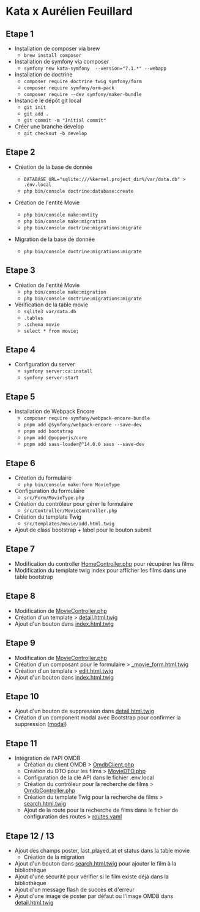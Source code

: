 # Kata x Aurélien Feuillard

## Etape 1

* Installation de composer via brew
  * `brew install composer`
* Installation de symfony via composer
  * `symfony new kata-symfony  --version="7.1.*" --webapp`
* Installation de doctrine
  * `composer require doctrine twig symfony/form`
  * `composer require symfony/orm-pack`
  * `composer require --dev symfony/maker-bundle`
* Instancie le dépôt git local
  * `git init`
  * `git add .`
  * `git commit -m "Initial commit"`
* Créer une branche develop
  * `git checkout -b develop`
  
## Etape 2

* Création de la base de donnée
  * `DATABASE_URL="sqlite:///%kernel.project_dir%/var/data.db" > .env.local`
  * `php bin/console doctrine:database:create`

* Création de l'entité Movie
  * `php bin/console make:entity`
  * `php bin/console make:migration`
  * `php bin/console doctrine:migrations:migrate`

* Migration de la base de donnée
  * `php bin/console doctrine:migrations:migrate`

## Etape 3

* Création de l'entité Movie
  * `php bin/console make:migration`
  * `php bin/console doctrine:migrations:migrate`
* Vérification de la table movie
  * `sqlite3 var/data.db`
  * `.tables`
  * `.schema movie`
  * `select * from movie;`

## Etape 4

* Configuration du server
  * `symfony server:ca:install`
  * `symfony server:start`

## Etape 5

* Installation de Webpack Encore
  * `composer require symfony/webpack-encore-bundle`
  * `pnpm add @symfony/webpack-encore --save-dev`
  * `pnpm add bootstrap`
  * `pnpm add @popperjs/core`
  * `pnpm add sass-loader@^14.0.0 sass --save-dev`

## Etape 6

* Création du formulaire
  * `php bin/console make:form MovieType`
* Configuration du formulaire
  * `src/Form/MovieType.php`
* Création du contrôleur pour gérer le formulaire
  * `src/Controller/MovieController.php`
* Création du template Twig
  * `src/templates/movie/add.html.twig`
* Ajout de class bootstrap + label pour le bouton submit

## Etape 7

* Modification du controller [HomeController.php](src/Controller/HomeController.php) pour récupérer les films
* Modification du template twig index pour afficher les films dans une table bootstrap

## Etape 8

* Modification de [MovieController.php](src/Controller/MovieController.php)
* Création d'un template > [detail.html.twig](templates/movie/detail.html.twig)
* Ajout d'un bouton dans [index.html.twig](templates/home/index.html.twig)

## Etape 9

* Modification de [MovieController.php](src/Controller/MovieController.php)
* Création d'un composant pour le formulaire > [_movie_form.html.twig](templates/movie/_movie_form.html.twig)
* Création d'un template > [edit.html.twig](templates/movie/edit.html.twig)
* Ajout d'un bouton dans [index.html.twig](templates/home/index.html.twig)

## Etape 10

* Ajout d'un bouton de suppression dans [detail.html.twig](templates/movie/detail.html.twig)
* Création d'un component modal avec Bootstrap pour confirmer la suppression ([modal](templates/components/confirm_delete_modal.html.twig))

## Etape 11

* Intégration de l'API OMDB
  * Création du client OMDB > [OmdbClient.php](src/Service/OmdbClient.php)
  * Création du DTO pour les films > [MovieDTO.php](src/Class/MovieDTO.php)
  * Configuration de la clé API dans le fichier .env.local
  * Création du contrôleur pour la recherche de films > [OmdbController.php](src/Controller/OmdbController.php)
  * Création du template Twig pour la recherche de films > [search.html.twig](templates/omdb/search.html.twig)
  * Ajout de la route pour la recherche de films dans le fichier de configuration des routes > [routes.yaml](config/routes.yaml)

## Etape 12 / 13

* Ajout des champs poster, last_played_at et status dans la table movie
  * Création de la migration
* Ajout d'un bouton dans [search.html.twig](templates/omdb/search.html.twig) pour ajouter le film à la bibliothèque
* Ajout d'une sécurité pour vérifier si le film existe déjà dans la bibliothèque
* Ajout d'un message flash de succès et d'erreur
* Ajout d'une image de poster par défaut ou l'image OMDB dans [detail.html.twig](templates/movie/detail.html.twig)
